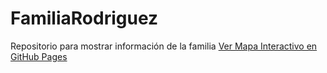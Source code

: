 # FamiliaRodriguez
Repositorio para mostrar información de la familia
[Ver Mapa Interactivo en GitHub Pages](https://Vicalg.github.io/FamiliaRodriguez/mapa_interactivo.html)
